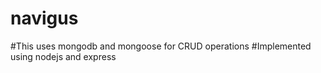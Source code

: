 # navigus
#This uses mongodb and mongoose for CRUD operations
#Implemented using nodejs and express
